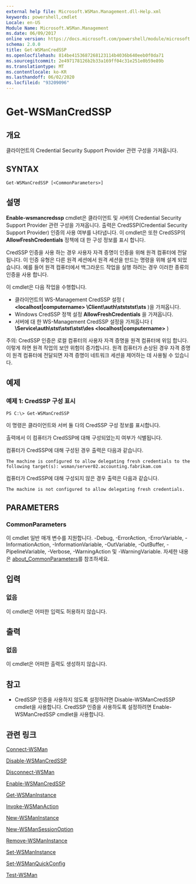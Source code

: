 ```yaml
---
external help file: Microsoft.WSMan.Management.dll-Help.xml
keywords: powershell,cmdlet
Locale: en-US
Module Name: Microsoft.WSMan.Management
ms.date: 06/09/2017
online version: https://docs.microsoft.com/powershell/module/microsoft.wsman.management/get-wsmancredssp?view=powershell-6&WT.mc_id=ps-gethelp
schema: 2.0.0
title: Get-WSManCredSSP
ms.openlocfilehash: 814be4153687268123114b4036b640eeb0f0da71
ms.sourcegitcommit: 2e497178126b2b33a169ff04c31e251e0b59e89b
ms.translationtype: MT
ms.contentlocale: ko-KR
ms.lasthandoff: 06/02/2020
ms.locfileid: "93209096"
---
```

# Get-WSManCredSSP

## 개요
클라이언트의 Credential Security Support Provider 관련 구성을 가져옵니다.

## SYNTAX

```
Get-WSManCredSSP [<CommonParameters>]
```

## 설명
**Enable-wsmancredssp** cmdlet은 클라이언트 및 서버의 Credential Security Support Provider 관련 구성을 가져옵니다.
출력은 CredSSP(Credential Security Support Provider) 인증의 사용 여부를 나타냅니다.
이 cmdlet은 또한 CredSSP의 **AllowFreshCredentials** 정책에 대 한 구성 정보를 표시 합니다.

CredSSP 인증을 사용 하는 경우 사용자 자격 증명이 인증을 위해 원격 컴퓨터에 전달 됩니다.
이 인증 유형은 다른 원격 세션에서 원격 세션을 만드는 명령을 위해 설계 되었습니다.
예를 들어 원격 컴퓨터에서 백그라운드 작업을 실행 하려는 경우 이러한 종류의 인증을 사용 합니다.

이 cmdlet은 다음 작업을 수행합니다.

- 클라이언트의 WS-Management CredSSP 설정 ( **\<localhost|computername\> \Client\auth\stststst\sts** )을 가져옵니다.
- Windows CredSSP 정책 설정 **AllowFreshCredentials** 을 가져옵니다.
- 서버에 대 한 WS-Management CredSSP 설정을 가져옵니다 ( **\Service\\auth\stst\stst\stst\des \<localhost|computername\>** )

주의: CredSSP 인증은 로컬 컴퓨터의 사용자 자격 증명을 원격 컴퓨터에 위임 합니다.
이렇게 하면 원격 작업의 보안 위험이 증가합니다.
원격 컴퓨터가 손상된 경우 자격 증명이 원격 컴퓨터에 전달되면 자격 증명이 네트워크 세션을 제어하는 데 사용될 수 있습니다.

## 예제

### 예제 1: CredSSP 구성 표시

```
PS C:\> Get-WSManCredSSP
```

이 명령은 클라이언트와 서버 둘 다의 CredSSP 구성 정보를 표시합니다.

출력에서 이 컴퓨터가 CredSSP에 대해 구성되었는지 여부가 식별됩니다.

컴퓨터가 CredSSP에 대해 구성된 경우 출력은 다음과 같습니다.

`The machine is configured to allow delegating fresh credentials to the following target(s): wsman/server02.accounting.fabrikam.com`

컴퓨터가 CredSSP에 대해 구성되지 않은 경우 출력은 다음과 같습니다.

`The machine is not configured to allow delegating fresh credentials.`

## PARAMETERS

### CommonParameters
이 cmdlet 일반 매개 변수를 지원합니다. -Debug, -ErrorAction, -ErrorVariable, -InformationAction, -InformationVariable, -OutVariable, -OutBuffer, -PipelineVariable, -Verbose, -WarningAction 및 -WarningVariable. 자세한 내용은 [about_CommonParameters](https://go.microsoft.com/fwlink/?LinkID=113216)를 참조하세요.

## 입력

### 없음
이 cmdlet은 어떠한 입력도 허용하지 않습니다.

## 출력

### 없음
이 cmdlet은 어떠한 출력도 생성하지 않습니다.

## 참고

* CredSSP 인증을 사용하지 않도록 설정하려면 Disable-WSManCredSSP cmdlet을 사용합니다. CredSSP 인증을 사용하도록 설정하려면 Enable-WSManCredSSP cmdlet을 사용합니다.

## 관련 링크

[Connect-WSMan](Connect-WSMan.md)

[Disable-WSManCredSSP](Disable-WSManCredSSP.md)

[Disconnect-WSMan](Disconnect-WSMan.md)

[Enable-WSManCredSSP](Enable-WSManCredSSP.md)

[Get-WSManInstance](Get-WSManInstance.md)

[Invoke-WSManAction](Invoke-WSManAction.md)

[New-WSManInstance](New-WSManInstance.md)

[New-WSManSessionOption](New-WSManSessionOption.md)

[Remove-WSManInstance](Remove-WSManInstance.md)

[Set-WSManInstance](Set-WSManInstance.md)

[Set-WSManQuickConfig](Set-WSManQuickConfig.md)

[Test-WSMan](Test-WSMan.md)
